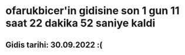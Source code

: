 # ofarukbicer'in gidisine son 1 gun 11 saat 22 dakika 52 saniye kaldi

## Gidis tarihi: 30.09.2022 :(